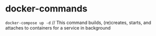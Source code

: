 # docker-commands
`docker-compose up -d`
// This command builds, (re)creates, starts, and attaches to containers for a service in background
